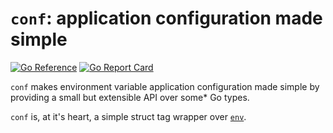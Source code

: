# `conf`: application configuration made simple 
[![Go Reference](https://pkg.go.dev/badge/github.com/lucafmarques/conf.svg)](https://pkg.go.dev/github.com/lucafmarques/conf)
[![Go Report Card](https://goreportcard.com/badge/github.com/lucafmarques/conf)](https://goreportcard.com/report/github.com/lucafmarques/conf)

`conf` makes environment variable application configuration made simple by providing a small but extensible API over some* Go types.

`conf` is, at it's heart, a simple struct tag wrapper over [`env`](https://github.com/lucafmarques/env).
